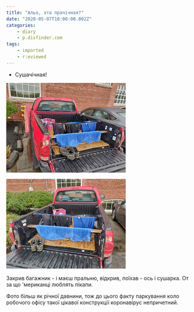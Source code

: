 ```yaml
---
title: "Альо, эта прачічная?"
date: "2020-05-07T10:00:00.002Z"
categories:
    - diary
    - p.disfinder.com
tags:
    - imported
    - r:eviewed
---
```


- Сушачічная!
<!--more-->
[![](thumb_00.jpg)](img00.jpg)

[![](thumb_01.jpg)](img01.jpg)

Закрив багажник - і маєш пральню, відкрив, поїхав - ось і сушарка. От за що 'мериканці люблять пікапи.

Фото більш як річної давнини, тож до цього факту паркування коло робочого офісу такої цікавої конструкції коронавірус непричетний.
